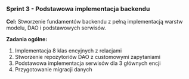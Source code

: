 ###  Sprint 3 - Podstawowa implementacja backendu 
**Cel:** Stworzenie fundamentów backendu z pełną implementacją warstw modelu, DAO i podstawowych serwisów.

**Zadania ogólne:**
1. Implementacja 8 klas encyjnych z relacjami
2. Stworzenie repozytoriów DAO z customowymi zapytaniami
3. Podstawowa implementacja serwisów dla 3 głównych encji
4. Przygotowanie migracji danych
